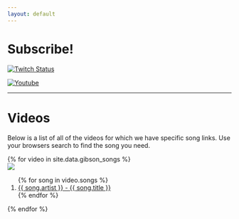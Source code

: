 ```yaml
---
layout: default
---
```


# Subscribe!

[![Twitch Status](https://img.shields.io/twitch/status/gibson?logo=twitch&logoColor=white&labelColor=4100A1&style=for-the-badge)](https://www.twitch.tv/gibson)

[![Youtube](https://img.shields.io/youtube/channel/subscribers/UCAg-RbQnYCGBY6zsjxL7xTQ?logo=youtube&label=Youtube&style=for-the-badge)](https://www.youtube.com/goregibsongaming)

<hr>

# Videos

Below is a list of all of the videos for which we have specific song links. Use your browsers search to find the song you need.

<dl>
{% for video in site.data.gibson_songs %}
  <dt>
    <a href="https://youtu.be/{{ video.id }}">
    <img src ="https://img.youtube.com/vi/{{ video.id }}/0.jpg" />
    </a>
  </dt>
  <ol>
    {% for song in video.songs %}
      <li>
        <a href="https://youtu.be/{{ video.id }}?t={{ song.timestamp }}">{{ song.artist }} - {{ song.title }}</a>
      </li>
    {% endfor %}
  </ol>
{% endfor %}
</dl>
